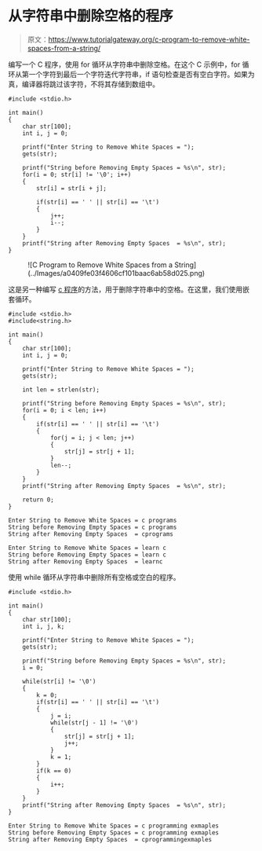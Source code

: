 # 从字符串中删除空格的程序

> 原文：<https://www.tutorialgateway.org/c-program-to-remove-white-spaces-from-a-string/>

编写一个 C 程序，使用 for 循环从字符串中删除空格。在这个 C 示例中，for 循环从第一个字符到最后一个字符迭代字符串，if 语句检查是否有空白字符。如果为真，编译器将跳过该字符，不将其存储到数组中。

```
#include <stdio.h>

int main()
{
    char str[100];
    int i, j = 0;

    printf("Enter String to Remove White Spaces = ");
    gets(str);

    printf("String before Removing Empty Spaces = %s\n", str);
    for(i = 0; str[i] != '\0'; i++)
    {
        str[i] = str[i + j];

        if(str[i] == ' ' || str[i] == '\t')
        {
            j++;
            i--;
        }
    }
    printf("String after Removing Empty Spaces  = %s\n", str);
}
```

<figure class="wp-block-image size-large">![C Program to Remove White Spaces from a String](../Images/a0409fe03f4606cf101baac6ab58d025.png)</figure>

这是另一种编写 [c 程序](https://www.tutorialgateway.org/c-programming-examples/)的方法，用于删除字符串中的空格。在这里，我们使用嵌套循环。

```
#include <stdio.h>
#include<string.h>

int main()
{
    char str[100];
    int i, j = 0;

    printf("Enter String to Remove White Spaces = ");
    gets(str);

    int len = strlen(str);

    printf("String before Removing Empty Spaces = %s\n", str);
    for(i = 0; i < len; i++)
    {
        if(str[i] == ' ' || str[i] == '\t')
        {
            for(j = i; j < len; j++)
            {
                str[j] = str[j + 1];
            }
            len--;
        }
    }
    printf("String after Removing Empty Spaces  = %s\n", str);

    return 0;
}
```

```
Enter String to Remove White Spaces = c programs
String before Removing Empty Spaces = c programs
String after Removing Empty Spaces  = cprograms

Enter String to Remove White Spaces = learn c
String before Removing Empty Spaces = learn c
String after Removing Empty Spaces  = learnc
```

使用 while 循环从字符串中删除所有空格或空白的程序。

```
#include <stdio.h>

int main()
{
    char str[100];
    int i, j, k;

    printf("Enter String to Remove White Spaces = ");
    gets(str);

    printf("String before Removing Empty Spaces = %s\n", str);
    i = 0;

    while(str[i] != '\0')
    {
        k = 0;
        if(str[i] == ' ' || str[i] == '\t')
        {
            j = i;
            while(str[j - 1] != '\0')
            {
                str[j] = str[j + 1];
                j++;
            }
            k = 1;
        }
        if(k == 0)
        {
            i++;
        }
    }
    printf("String after Removing Empty Spaces  = %s\n", str);
}
```

```
Enter String to Remove White Spaces = c programming exmaples
String before Removing Empty Spaces = c programming exmaples
String after Removing Empty Spaces  = cprogrammingexmaples
```